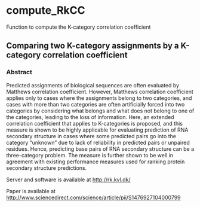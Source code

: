# compute_RkCC
Function to compute the K-category correlation coefficient

## Comparing two K-category assignments by a K-category correlation coefficient

### Abstract


Predicted assignments of biological sequences are often evaluated by Matthews correlation coefficient. However, Matthews correlation coefficient applies only to cases where the assignments belong to two categories, and cases with more than two categories are often artificially forced into two categories by considering what belongs and what does not belong to one of the categories, leading to the loss of information. Here, an extended correlation coefficient that applies to K-categories is proposed, and this measure is shown to be highly applicable for evaluating prediction of RNA secondary structure in cases where some predicted pairs go into the category “unknown” due to lack of reliability in predicted pairs or unpaired residues. Hence, predicting base pairs of RNA secondary structure can be a three-category problem. The measure is further shown to be well in agreement with existing performance measures used for ranking protein secondary structure predictions. 

Server and software is available at http://rk.kvl.dk/

Paper is available at http://www.sciencedirect.com/science/article/pii/S1476927104000799
